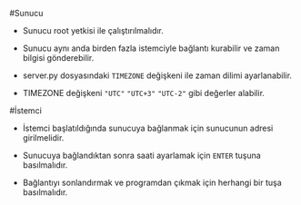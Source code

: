 #Sunucu

* Sunucu root yetkisi ile çalıştırılmalıdır.

* Sunucu aynı anda birden fazla istemciyle bağlantı kurabilir ve zaman bilgisi gönderebilir.

* server.py dosyasındaki `TIMEZONE` değişkeni ile zaman dilimi ayarlanabilir.

* TIMEZONE değişkeni `"UTC"` `"UTC+3"` `"UTC-2"` gibi değerler alabilir.


#İstemci

* İstemci başlatıldığında sunucuya bağlanmak için sunucunun adresi girilmelidir.

* Sunucuya bağlandıktan sonra saati ayarlamak için `ENTER` tuşuna basılmalıdır.

* Bağlantıyı sonlandırmak ve programdan çıkmak için herhangi bir tuşa basılmalıdır.
